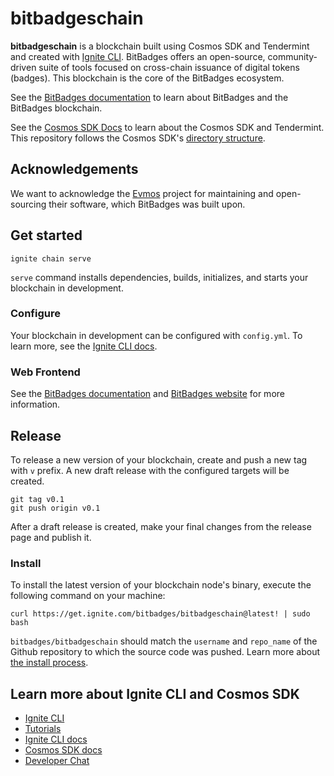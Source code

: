 # bitbadgeschain
**bitbadgeschain** is a blockchain built using Cosmos SDK and Tendermint and created with [Ignite CLI](https://ignite.com/cli). BitBadges offers an open-source, community-driven suite of tools focused on cross-chain issuance of digital tokens (badges). This blockchain is the core of the BitBadges ecosystem.

See the [BitBadges documentation](https://docs.bitbadges.io/overview) to learn about BitBadges and the BitBadges blockchain.

See the [Cosmos SDK Docs](https://docs.cosmos.network) to learn about the Cosmos SDK and Tendermint. This repository
follows the Cosmos SDK's [directory structure](https://docs.cosmos.network/master/building-modules/module-manager.html#directory-structure).

## Acknowledgements
We want to acknowledge the [Evmos](
    https://github.com/evmos
) project for maintaining and open-sourcing their software, which BitBadges 
was built upon. 

## Get started
```
ignite chain serve
```

`serve` command installs dependencies, builds, initializes, and starts your blockchain in development.

### Configure

Your blockchain in development can be configured with `config.yml`. To learn more, see the [Ignite CLI docs](https://docs.ignite.com).

### Web Frontend
See the [BitBadges documentation](https://docs.bitbadges.io/overview) and [BitBadges website](https://bitbadges.io) for more information.

## Release
To release a new version of your blockchain, create and push a new tag with `v` prefix. A new draft release with the configured targets will be created.

```
git tag v0.1
git push origin v0.1
```

After a draft release is created, make your final changes from the release page and publish it.

### Install
To install the latest version of your blockchain node's binary, execute the following command on your machine:

```
curl https://get.ignite.com/bitbadges/bitbadgeschain@latest! | sudo bash
```
`bitbadges/bitbadgeschain` should match the `username` and `repo_name` of the Github repository to which the source code was pushed. Learn more about [the install process](https://github.com/allinbits/starport-installer).

## Learn more about Ignite CLI and Cosmos SDK

- [Ignite CLI](https://ignite.com/cli)
- [Tutorials](https://docs.ignite.com/guide)
- [Ignite CLI docs](https://docs.ignite.com)
- [Cosmos SDK docs](https://docs.cosmos.network)
- [Developer Chat](https://discord.gg/ignite)
